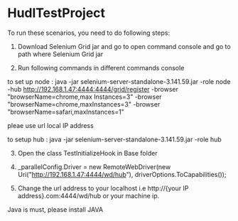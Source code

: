 # HudlTestProject
To run these scenarios, you need to do following steps: 

1) Download Selenium Grid jar and go to open command console and go to path where Selenium Grid jar 

2) Run following commands in different commands console

to set up node : java -jar selenium-server-standalone-3.141.59.jar -role node -hub http://192.168.1.47:4444:4444/grid/register -browser "browserName=chrome,max Instances=3" -browser "browserName=chrome,maxInstances=3" -browser "browserName=safari,maxInstances=1"

pleae use url local IP address


to setup  hub : java -jar selenium-server-standalone-3.141.59.jar -role hub


3) Open the class TestInitializeHook in Base folder

4) _parallelConfig.Driver = new RemoteWebDriver(new Uri("http://192.168.1.47:4444/wd/hub"), driverOptions.ToCapabilities());

5) Change the url address to your localhost i.e http://{your IP address}.com:4444/wd/hub or your machine ip.

Java is must, please install JAVA

